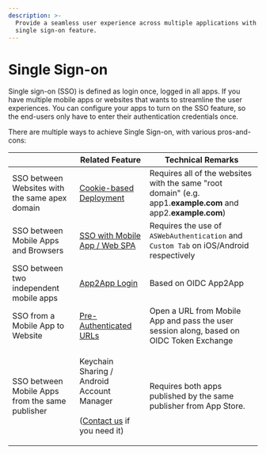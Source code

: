 ```yaml
---
description: >-
  Provide a seamless user experience across multiple applications with the
  single sign-on feature.
---
```


# Single Sign-on

Single sign-on (SSO) is defined as login once, logged in all apps. If you have multiple mobile apps or websites that wants to streamline the user experiences. You can configure your apps to turn on the SSO feature, so the end-users only have to enter their authentication credentials once.

There are multiple ways to achieve Single Sign-on, with various pros-and-cons:

|                                                 | Related Feature                                                                                                                           | Technical Remarks                                                                                             |
| ----------------------------------------------- | ----------------------------------------------------------------------------------------------------------------------------------------- | ------------------------------------------------------------------------------------------------------------- |
| SSO between Websites with the same apex domain  | [Cookie-based Deployment](../../get-started/authentication-approach/cookie-based.md)                                                      | Requires all of the websites with the same "root domain" (e.g. app1.**example.com** and app2.**example.com**) |
| SSO between Mobile Apps and Browsers            | [SSO with Mobile App / Web SPA](sso-with-mobile-app-web-spa.md)                                                                           | Requires the use of `ASWebAuthentication` and `Custom Tab` on iOS/Android respectively                        |
| SSO between two independent mobile apps         | [App2App Login](app2app-authorization.md)                                                                                                 | Based on OIDC App2App                                                                                         |
| SSO from a Mobile App to Website                | [Pre-Authenticated URLs](pre-authenticated-urls.md)                                                                                       | Open a URL from Mobile App and pass the user session along, based on OIDC Token Exchange                      |
| SSO between Mobile Apps from the same publisher | <p>Keychain Sharing / Android Account Manager<br><br>(<a href="https://www.authgear.com/schedule-demo">Contact us</a> if you need it)</p> | Requires both apps published by the same publisher from App Store.                                            |
